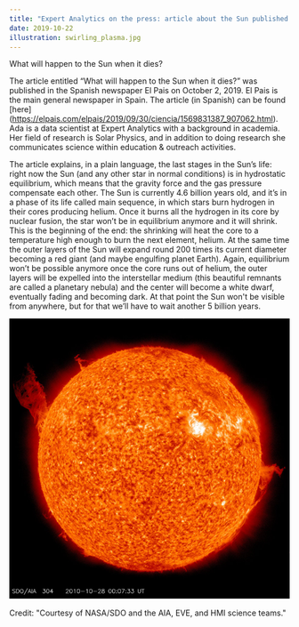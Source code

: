 ```yaml
---
title: "Expert Analytics on the press: article about the Sun published in Spanish newspaper"
date: 2019-10-22
illustration: swirling_plasma.jpg
---
```


What will happen to the Sun when it dies?

The article entitled “What will happen to the Sun when it dies?” was published in the Spanish newspaper El Pais on October 2, 2019. El Pais is the main general newspaper in Spain. The article (in Spanish) can be found [here] (https://elpais.com/elpais/2019/09/30/ciencia/1569831387_907062.html). Ada is a data scientist at Expert Analytics with a background in academia. Her field of research is Solar Physics, and in addition to doing research she communicates science within education & outreach activities.

The article explains, in a plain language, the last stages in the Sun’s life: right now the Sun (and any other star in normal conditions) is in hydrostatic equilibrium, which means that the gravity force and the gas pressure compensate each other. The Sun is currently 4.6 billion years old, and it’s in a phase of its life called main sequence, in which stars burn hydrogen in their cores producing helium. Once it burns all the hydrogen in its core by nuclear fusion, the star won’t be in equilibrium anymore and it will shrink. This is the beginning of the end: the shrinking will heat the core to a temperature high enough to burn the next element, helium. At the same time the outer layers of the Sun will expand round 200 times its current diameter becoming a red giant (and maybe engulfing planet Earth). Again, equilibrium won’t be possible anymore once the core runs out of helium, the outer layers will be expelled into the interstellar medium (this beautiful remnants are called a planetary nebula) and the center will become a white dwarf, eventually fading and becoming dark. At that point the Sun won't be visible from anywhere, but for that we’ll have to wait another 5 billion years.

<!--more-->

![The Sun as seen by NASA's mission Solar Dynamics Observatory](swirling_plasma.jpg)

Credit: "Courtesy of NASA/SDO and the AIA, EVE, and HMI science teams."
